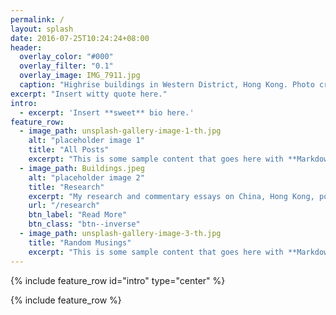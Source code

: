 ```yaml
---
permalink: /
layout: splash
date: 2016-07-25T10:24:24+08:00
header:
  overlay_color: "#000"
  overlay_filter: "0.1"
  overlay_image: IMG_7911.jpg
  caption: "Highrise buildings in Western District, Hong Kong. Photo credit: Kelly Lui"
excerpt: "Insert witty quote here."
intro:
  - excerpt: 'Insert **sweet** bio here.'
feature_row:
  - image_path: unsplash-gallery-image-1-th.jpg
    alt: "placeholder image 1"
    title: "All Posts"
    excerpt: "This is some sample content that goes here with **Markdown** formatting."
  - image_path: Buildings.jpeg
    alt: "placeholder image 2"
    title: "Research"
    excerpt: "My research and commentary essays on China, Hong Kong, political economy and others."
    url: "/research"
    btn_label: "Read More"
    btn_class: "btn--inverse"
  - image_path: unsplash-gallery-image-3-th.jpg
    title: "Random Musings"
    excerpt: "This is some sample content that goes here with **Markdown** formatting."
---
```

{% include feature_row id="intro" type="center" %}

{% include feature_row %}
